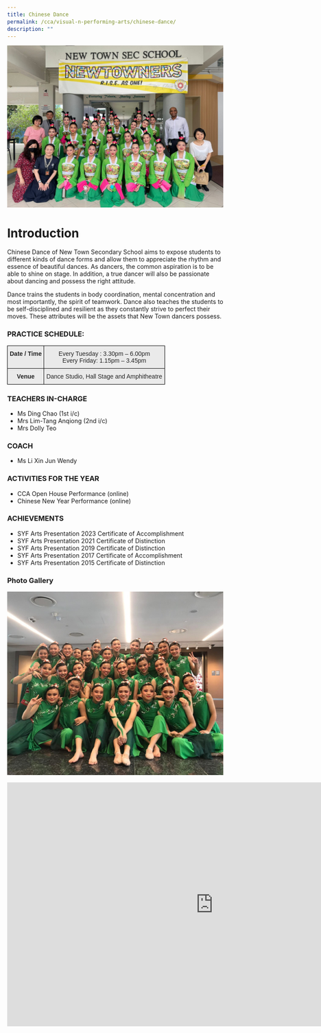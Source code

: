 ```yaml
---
title: Chinese Dance
permalink: /cca/visual-n-performing-arts/chinese-dance/
description: ""
---
```

![](/images/chinese%20dance%2001.jpeg)
# Introduction

Chinese Dance of New Town Secondary School aims to expose students to different kinds of dance forms and allow them to appreciate the rhythm and essence of beautiful dances. As dancers, the common aspiration is to be able to shine on stage. In addition, a true dancer will also be passionate about dancing and possess the right attitude.

Dance trains the students in body coordination, mental concentration and most importantly, the spirit of teamwork. Dance also teaches the students to be self-disciplined and resilient as they constantly strive to perfect their moves. These attributes will be the assets that New Town dancers possess.

### PRACTICE SCHEDULE:

<style type="text/css">
.tg  {border-collapse:collapse;border-spacing:0;}
.tg td{border-color:black;border-style:solid;border-width:1px;font-family:Arial, sans-serif;font-size:14px;
  overflow:hidden;padding:10px 5px;word-break:normal;}
.tg th{border-color:black;border-style:solid;border-width:1px;font-family:Arial, sans-serif;font-size:14px;
  font-weight:normal;overflow:hidden;padding:10px 5px;word-break:normal;}
.tg .tg-n4qt{background-color:#EAEAEA;color:#222;font-weight:bold;text-align:center;vertical-align:top}
.tg .tg-ii8k{background-color:#EAEAEA;color:#222;text-align:center;vertical-align:top}
</style>
<table class="tg">
<thead>
  <tr>
    <th class="tg-n4qt">Date / Time</th>
    <th class="tg-ii8k">Every Tuesday : 3.30pm – 6.00pm<br>Every Friday: 1.15pm – 3.45pm</th>
  </tr>
</thead>
<tbody>
  <tr>
    <td class="tg-n4qt"> Venue</td>
    <td class="tg-ii8k">Dance Studio, Hall Stage and Amphitheatre</td>
  </tr>
</tbody>
</table>

### TEACHERS IN-CHARGE

*   Ms Ding Chao (1st i/c)
*   Mrs Lim-Tang Anqiong (2nd i/c)
*   Mrs Dolly Teo

### COACH

* Ms Li Xin Jun Wendy 

### ACTIVITIES FOR THE YEAR

* CCA Open House Performance (online)
* Chinese New Year Performance (online)

### ACHIEVEMENTS

* SYF Arts Presentation 2023 Certificate of Accomplishment
* SYF Arts Presentation 2021 Certificate of Distinction
* SYF Arts Presentation 2019 Certificate of Distinction
* SYF Arts Presentation 2017 Certificate of Accomplishment
* SYF Arts Presentation 2015 Certificate of Distinction

### Photo Gallery

![](/images/header-1.jpg)

<iframe src="https://docs.google.com/presentation/d/e/2PACX-1vRIyQg6oZqPw87Op6Y7221qp6QMjvOmPdRn4oA02r1r7MblpUzbrR9-30gyaECvsIK8Ls6WucX2QTWQ/embed?start=false&amp;loop=false&amp;delayms=3000" frameborder="0" width="960" height="569" allowfullscreen="true"></iframe>